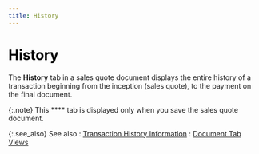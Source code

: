 ```yaml
---
title: History
---
```


# <font style="color: #000000;" color="#000000">History</font>


The **History** tab in a sales quote  document displays the entire history of a transaction beginning from the  inception (sales quote), to the payment on the final document.


{:.note}
This **** tab is displayed only when you save  the sales quote document.


{:.see_also}
See also
: [Transaction  History Information]({{site.sp_baseurl}}/sales-docs/docs-profile/contents/tab-details/trans-hist/history_information_doc_view_details_sales_docs_content.html)
: [Document  Tab Views]({{site.sp_baseurl}}/misc/document_view_details_sales_quote_step_by_step.html)
